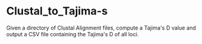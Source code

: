 # Clustal_to_Tajima-s
Given a directory of Clustal Alignment files, compute a Tajima's D value and output a CSV file containing the Tajima's D of all loci.
